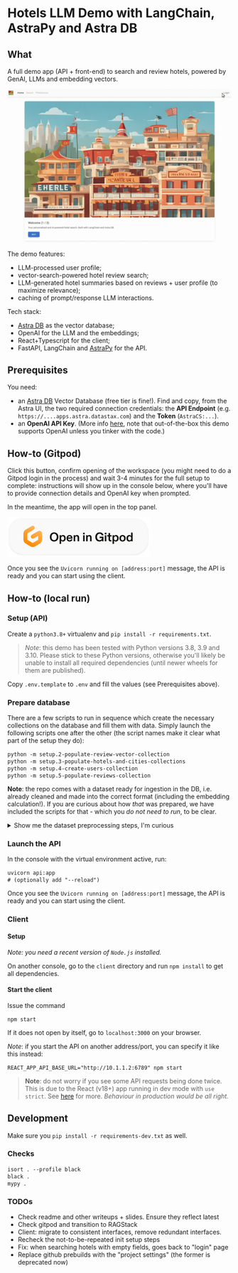 # Hotels LLM Demo with LangChain, AstraPy and Astra DB

## What

A full demo app (API + front-end) to search and review hotels, powered by
GenAI, LLMs and embedding vectors.

![App screenshot](images/hotels_animated.gif)

The demo features:

- LLM-processed user profile;
- vector-search-powered hotel review search;
- LLM-generated hotel summaries based on reviews + user profile (to maximize relevance);
- caching of prompt/response LLM interactions.

Tech stack:

- [Astra DB](https://docs.datastax.com/en/astra/astra-db-vector/) as the vector database;
- OpenAI for the LLM and the embeddings;
- React+Typescript for the client;
- FastAPI, LangChain and [AstraPy](https://github.com/datastax/astrapy/#readme) for the API.

## Prerequisites

You need:

- an [Astra DB](https://docs.datastax.com/en/astra/astra-db-vector/) Vector Database (free tier is fine!). Find and copy, from the Astra UI, the two required connection credentials: the **API Endpoint** (e.g. `https://....apps.astra.datastax.com`) and the **Token** (`AstraCS:...`).
- an **OpenAI API Key**. (More info [here](https://cassio.org/start_here/#llm-access), note that out-of-the-box this demo supports OpenAI unless you tinker with the code.)

</details>


## How-to (Gitpod)

Click this button, confirm opening of the workspace
(you might need to do a Gitpod login in the process) and wait 3-4 minutes for the full setup to complete:
instructions will show up in the console below, where you'll have
to provide connection details and OpenAI key when prompted.

In the meantime, the app will open in the top panel.

<a href="https://gitpod.io/#https://github.com/hemidactylus/langchain-astrapy-hotels-app"><img src="images/open_in_gitpod.svg" /></a>

Once you see the `Uvicorn running on [address:port]` message,
the API is ready and you can start using the client.

## How-to (local run)

### Setup (API)

Create a `python3.8+` virtualenv and `pip install -r requirements.txt`.

> _Note_: this demo has been tested with Python versions 3.8, 3.9 and 3.10. Please stick to these Python versions, otherwise you'll likely be unable to install all required dependencies (until newer wheels for them are published).

Copy `.env.template` to `.env` and fill the values (see Prerequisites above).

### Prepare database

There are a few scripts to run in sequence which create the necessary collections
on the database and fill them with data. Simply launch the following scripts
one after the other (the script names make it clear what part of the setup they do):

```
python -m setup.2-populate-review-vector-collection
python -m setup.3-populate-hotels-and-cities-collections
python -m setup.4-create-users-collection
python -m setup.5-populate-reviews-collection
```

**Note**: the repo comes with a dataset ready for ingestion in the DB, i.e.
already cleaned and made into the correct format (including the embedding calculation!).
If you are curious about
how _that_ was prepared, we have included the scripts for that - which
you _do not need to run_, to be clear.

<details><summary>Show me the dataset preprocessing steps, I'm curious</summary>

#### Download the dataset

Download `Datafiniti_Hotel_Reviews_Jun19.csv` from [here](https://www.kaggle.com/datasets/datafiniti/hotel-reviews?select=Datafiniti_Hotel_Reviews_Jun19.csv)
(unzip if necessary) and put it into `setup/original`.

#### Clean the input CSV

Refine the original CSV into its "cleaned" version for later use:

```
python -m setup.0-clean-csv
```

#### Calculate embeddings (takes time and some OpenAI calls!)

This script calculates embedding vectors for all reviews
(it actually combines review title and body in a certain way, and the
resulting string is what is sent to the embedding OpenAI service):

```
python -m setup.1-augment-with-embeddings
```

_Note_: this step is time-consuming and makes use of several calls of your
OpenAI account. This is why, to save time and (your) money, the script stores
the resulting vectors in a `precalculated_embeddings.json` file (which uses
a custom compression scheme, see the code!),
so that the "populate review vector collection" step does not need to calculate them
anymore. We included the precalculated embeddings in the repo: this is why
you can start the setup from step 2.

</details>


### Launch the API

In the console with the virtual environment active, run:

```
uvicorn api:app
# (optionally add "--reload")
```

Once you see the `Uvicorn running on [address:port]` message,
the API is ready and you can start using the client.

### Client

#### Setup

_Note: you need a recent version of `Node.js` installed._

On another console, go to the `client` directory
and run `npm install` to get all dependencies.

#### Start the client

Issue the command

```
npm start
```

If it does not open by itself, go to `localhost:3000` on your browser.

_Note_: if you start the API on another address/port, you can specify it like this instead:

```
REACT_APP_API_BASE_URL="http://10.1.1.2:6789" npm start
```

> **Note**: do not worry if you see some API requests being done twice. This is due to the React (v18+) app running in dev mode with `use strict`. See [here](https://stackoverflow.com/questions/72238175/why-useeffect-running-twice-and-how-to-handle-it-well-in-react) for more. _Behaviour in production would be all right._

## Development

Make sure you `pip install -r requirements-dev.txt` as well.

### Checks


```
isort . --profile black
black .
mypy .
```

### TODOs

- Check readme and other writeups + slides. Ensure they reflect latest
- Check gitpod and transition to RAGStack
- Client: migrate to consistent interfaces, remove redundant interfaces.
- Recheck the not-to-be-repeated init setup steps
- Fix: when searching hotels with empty fields, goes back to "login" page
- Replace github prebuilds with the "project settings" (the former is deprecated now)
